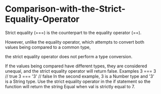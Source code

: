 # Comparison-with-the-Strict-Equality-Operator

Strict equality (===) is the counterpart to the equality operator (==).

However, unlike the equality operator, which attempts to convert both values being compared to a common type, 

the strict equality operator does not perform a type conversion.

If the values being compared have different types, they are considered unequal, and the strict equality operator will return false.
Examples
3 ===  3  // true
3 === '3' // false
In the second example, 3 is a Number type and '3' is a String type.
Use the strict equality operator in the if statement so the function will return the string Equal when val is strictly equal to 7.

